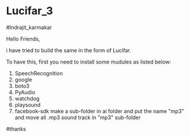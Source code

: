 # Lucifar_3
#Indrajit_karmakar

Hello Friends,

i have tried to build the same in the form of Lucifar.

To have this, first you need to install some mudules as listed below:

1) SpeechRecognition
2) google
3) boto3
4) PyAudio
5) watchdog
6) playsound
7) facebook-sdk
 make a sub-folder in ai folder and put the name "mp3" and move all .mp3 sound track in "mp3" sub-folder
 
 
#thanks
